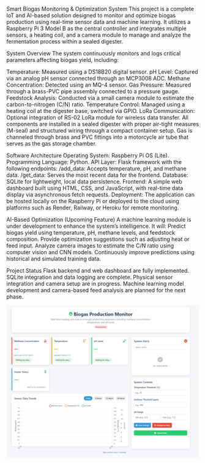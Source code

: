 Smart Biogas Monitoring & Optimization System
This project is a complete IoT and AI-based solution designed to monitor and optimize biogas production using real-time sensor data and machine learning. It utilizes a Raspberry Pi 3 Model B as the central controller and integrates multiple sensors, a heating coil, and a camera module to manage and analyze the fermentation process within a sealed digester.

System Overview
The system continuously monitors and logs critical parameters affecting biogas yield, including:

Temperature: Measured using a DS18B20 digital sensor.
pH Level: Captured via an analog pH sensor connected through an MCP3008 ADC.
Methane Concentration: Detected using an MQ-4 sensor.
Gas Pressure: Measured through a brass-PVC pipe assembly connected to a pressure gauge.
Feedstock Analysis: Conducted via a small camera module to estimate the carbon-to-nitrogen (C/N) ratio.
Temperature Control: Managed using a heating coil at the digester base, switched via GPIO.
LoRa Communication: Optional integration of RS-02 LoRa module for wireless data transfer.
All components are installed in a sealed digester with proper air-tight measures (M-seal) and structured wiring through a compact container setup. Gas is channeled through brass and PVC fittings into a motorcycle air tube that serves as the gas storage chamber.

Software Architecture
Operating System: Raspberry Pi OS (Lite).
Programming Language: Python.
API Layer: Flask framework with the following endpoints:
/add_data: Accepts temperature, pH, and methane data.
/get_data: Serves the most recent data for the frontend.
Database: SQLite for lightweight, local data persistence.
Frontend: A simple web dashboard built using HTML, CSS, and JavaScript, with real-time data display via asynchronous fetch requests.
Deployment: The application can be hosted locally on the Raspberry Pi or deployed to the cloud using platforms such as Render, Railway, or Heroku for remote monitoring.

AI-Based Optimization (Upcoming Feature)
A machine learning module is under development to enhance the system’s intelligence. It will:
Predict biogas yield using temperature, pH, methane levels, and feedstock composition.
Provide optimization suggestions such as adjusting heat or feed input.
Analyze camera images to estimate the C/N ratio using computer vision and CNN models.
Continuously improve predictions using historical and simulated training data.

Project Status
Flask backend and web dashboard are fully implemented.
SQLite integration and data logging are complete.
Physical sensor integration and camera setup are in progress.
Machine learning model development and camera-based feed analysis are planned for the next phase.











![image alt](https://github.com/manojkandula2303/Smart-Waste-Management/blob/d34e715b49c44a7d69aa6632e62daff7e0f6af55/image.png)
